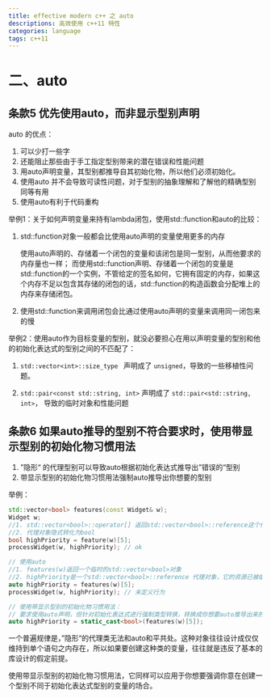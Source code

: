 ```yaml
---
title: effective modern c++ 之 auto
descriptions: 高效使用 c++11 特性
categories: language
tags: c++11
---
```


#  二、auto

## 条款5 优先使用auto，而非显示型别声明

auto 的优点：

1. 可以少打一些字 
2. 还能阻止那些由于手工指定型别带来的潜在错误和性能问题 
3. 用auto声明变量，其型别都推导自其初始化物，所以他们必须初始化。
4. 使用auto 并不会导致可读性问题，对于型别的抽象理解和了解他的精确型别同等有用
5. 使用auto有利于代码重构

 举例1：关于如何声明变量来持有lambda闭包，使用std::function和auto的比较：

1. std::function对象一般都会比使用auto声明的变量使用更多的内存

   使用auto声明的、存储着一个闭包的变量和该闭包是同一型别，从而他要求的内存量也一样； 而使用std::function声明、存储着一个闭包的变量是std::function的一个实例，不管给定的签名如何，它拥有固定的内存，如果这个内存不足以包含其存储的闭包的话，std::function的构造函数会分配堆上的内存来存储闭包。

2. 使用std::function来调用闭包会比通过使用auto声明的变量来调用同一闭包来的慢

举例2：使用auto作为目标变量的型别，就没必要担心在用以声明变量的型别和他的初始化表达式的型别之间的不匹配了：

1. `std::vector<int>::size_type ` 声明成了 `unsigned`，导致的一些移植性问题。

2. `std::pair<const std::string, int>`  声明成了 `std::pair<std::string, int>`， 导致的临时对象和性能问题

## 条款6 如果auto推导的型别不符合要求时，使用带显示型别的初始化物习惯用法

1. ”隐形“ 的代理型别可以导致auto根据初始化表达式推导出”错误的“型别
2. 带显示型别的初始化物习惯用法强制auto推导出你想要的型别

举例：

```cpp
std::vector<bool> features(const Widget& w);
Widget w;
//1. std::vector<bool>::operator[] 返回std::vector<bool>::reference这个代理类型对象
//2. 代理对象隐式转化为bool
bool highPriority = feature(w)[5]; 
processWidget(w, highPriority); // ok

// 使用auto
//1. features(w)返回一个临时的std::vector<bool>对象
//2. highPriority是一个std::vector<bool>::reference 代理对象，它的资源已被临时对象释放，导致未定义行为
auto highPriority = features(w)[5];
processWidget(w, highPriority); // 未定义行为

// 使用带显示型别的初始化物习惯用法：
// 要求使用auto声明，但针对初始化表达式进行强制类型转换，转换成你想要auto推导出来的类型。
auto highPriority = static_cast<bool>(features(w)[5]);
```

一个普遍规律是，”隐形“的代理类无法和auto和平共处。这种对象往往设计成仅仅维持到单个语句之内存在，所以如果要创建这种类的变量，往往就是违反了基本的库设计的假定前提。

使用带显示型别的初始化物习惯用法，它同样可以应用于你想要强调你意在创建一个型别不同于初始化表达式型别的变量的场合。